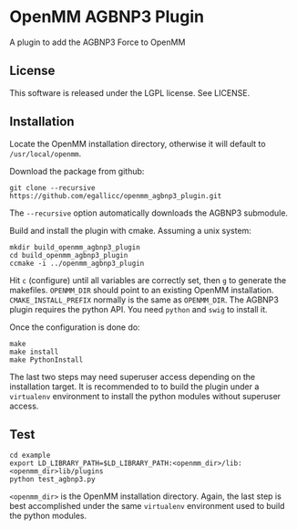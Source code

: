 # OpenMM AGBNP3 Plugin

A plugin to add the AGBNP3 Force to OpenMM

## License

This software is released under the LGPL license. See LICENSE.


## Installation

Locate the OpenMM installation directory, otherwise it will default to `/usr/local/openmm`.

Download the package from github:

```
git clone --recursive https://github.com/egallicc/openmm_agbnp3_plugin.git
```
The `--recursive` option automatically downloads the AGBNP3 submodule.

Build and install the plugin with cmake. Assuming a unix system:

```
mkdir build_openmm_agbnp3_plugin
cd build_openmm_agbnp3_plugin
ccmake -i ../openmm_agbnp3_plugin
```

Hit `c` (configure) until all variables are correctly set, then `g` to generate the makefiles. `OPENMM_DIR` should point to an existing OpenMM installation. `CMAKE_INSTALL_PREFIX` normally is the same as `OPENMM_DIR`. The AGBNP3 plugin requires the python API. You need `python` and `swig` to install it.

Once the configuration is done do:

```
make
make install
make PythonInstall
```

The last two steps may need superuser access depending on the installation target. It is recommended to to build the plugin under a `virtualenv` environment to install the python modules without superuser access.

## Test

```
cd example
export LD_LIBRARY_PATH=$LD_LIBRARY_PATH:<openmm_dir>/lib:<openmm_dir>lib/plugins
python test_agbnp3.py
```

`<openmm_dir>` is the OpenMM installation directory. Again, the last step is best accomplished under the same `virtualenv` environment used to build the python modules.

